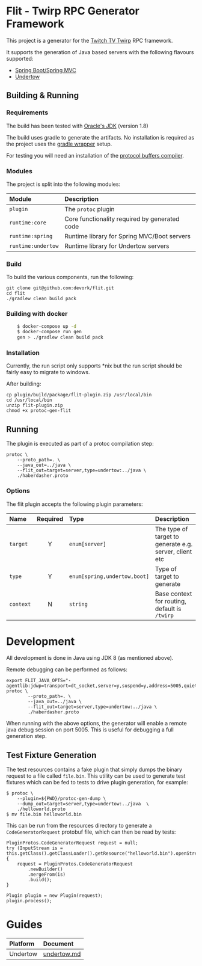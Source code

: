 # Flit - Twirp RPC Generator Framework

This project is a generator for the [Twitch TV Twirp](https://github.com/twitchtv/twirp "Twitch TV Twirp") RPC
framework.

It supports the generation of Java based servers with the following flavours supported:

+ [Spring Boot/Spring MVC](https://spring.io/projects/spring-boot "Spring Boot")
+ [Undertow](http://undertow.io/ "Undertow")

## Building & Running

### Requirements

The build has been tested with [Oracle's JDK](http://www.oracle.com/technetwork/java/javase/downloads/index.html "JDK Downloads") (version 1.8)

The build uses gradle to generate the artifacts. No installation is required as the project uses the
[gradle wrapper](https://docs.gradle.org/current/userguide/gradle_wrapper.html "gradle wrapper") setup.

For testing you will need an installation of the [protocol buffers compiler](https://github.com/google/protobuf/releases "protobuf releases").

### Modules

The project is split into the following modules:

| Module            |   Description                                         |
|:------------------|:------------------------------------------------------|
| `plugin`          | The `protoc` plugin                                   |
| `runtime:core`    | Core functionality required by generated code         |
| `runtime:spring`  | Runtime library for Spring MVC/Boot servers           |
| `runtime:undertow`| Runtime library for Undertow servers                  |


### Build

To build the various components, run the following:

    git clone git@github.com:devork/flit.git
    cd flit
    ./gradlew clean build pack
    
### Building with docker

```bash
    $ docker-compose up -d
    $ docker-compose run gen
    gen > ./gradlew clean build pack 
```

### Installation

Currently, the run script only supports *nix but the run script should be fairly easy to migrate to windows.

After building:

    cp plugin/build/package/flit-plugin.zip /usr/local/bin
    cd /usr/local/bin
    unzip flit-plugin.zip
    chmod +x protoc-gen-flit

## Running

The plugin is executed as part of a protoc compilation step:

    protoc \
        --proto_path=. \
        --java_out=../java \
        --flit_out=target=server,type=undertow:../java \
        ./haberdasher.proto

### Options

The flit plugin accepts the following plugin parameters:

| Name          | Required  | Type                          | Description                                               |
|:--------------|:---------:|:------------------------------|:----------------------------------------------------------|
| `target`      | Y         | `enum[server]`                | The type of target to generate e.g. server, client etc    |
| `type`        | Y         | `enum[spring,undertow,boot]`  | Type of target to generate                                |
| `context`     | N         | `string`                      | Base context for routing, default is `/twirp`             |

# Development

All development is done in Java using JDK 8 (as mentioned above).

Remote debugging can be performed as follows:

    export FLIT_JAVA_OPTS="-agentlib:jdwp=transport=dt_socket,server=y,suspend=y,address=5005,quiet=y"
    protoc \
            --proto_path=. \
            --java_out=../java \
            --flit_out=target=server,type=undertow:../java \
            ./haberdasher.proto

When running with the above options, the generator will enable a remote java debug session on port 5005. This is useful
for debugging a full generation step.

## Test Fixture Generation

The test resources contains a fake plugin that simply dumps the binary request to a file called `file.bin`. This utility
can be used to generate test fixtures which can be fed to tests to drive plugin generation, for example:

    $ protoc \
        --plugin=${PWD}/protoc-gen-dump \
        --dump_out=target=server,type=undertow:../java  \
        ./helloworld.proto
    $ mv file.bin helloworld.bin

This can be run from the resources directory to generate a `CodeGeneratorRequest` protobuf file, which can then be read
by tests:

    PluginProtos.CodeGeneratorRequest request = null;
    try (InputStream is = this.getClass().getClassLoader().getResource("helloworld.bin").openStream()) {
        request = PluginProtos.CodeGeneratorRequest
            .newBuilder()
            .mergeFrom(is)
            .build();
    }

    Plugin plugin = new Plugin(request);
    plugin.process();
    
# Guides

| Platform  | Document                              |
|:----------|:--------------------------------------|
| Undertow  | [undertow.md](docs/undertow.md)       |
